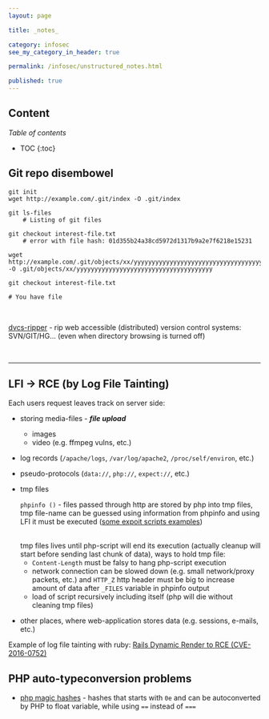 ```yaml
---
layout: page

title: _notes_

category: infosec
see_my_category_in_header: true

permalink: /infosec/unstructured_notes.html

published: true
---
```


<article class="markdown-body" markdown="1">

# Content
<div class="spoiler"><div class="spoiler-title">
    <i>Table of contents</i>
</div><div class="spoiler-text" markdown="1">

* TOC
{:toc}

</div>
</div>

## Git repo disembowel

    git init
    wget http://example.com/.git/index -O .git/index
    
    git ls-files
        # Listing of git files
    
    git checkout interest-file.txt
        # error with file hash: 01d355b24a38cd5972d1317b9a2e7f6218e15231

    wget http://example.com/.git/objects/xx/yyyyyyyyyyyyyyyyyyyyyyyyyyyyyyyyyyyyyy -O .git/objects/xx/yyyyyyyyyyyyyyyyyyyyyyyyyyyyyyyyyyyyyy

    git checkout interest-file.txt

    # You have file

<br>

[dvcs-ripper](https://github.com/kost/dvcs-ripper) - rip web accessible (distributed) version control systems: SVN/GIT/HG... (even when directory browsing is turned off)

<br>

---

## LFI -> RCE (by Log File Tainting)

Each users request leaves track on server side:

- storing media-files - ***file upload***
    - images
    - video (e.g. ffmpeg vulns, etc.)
- log records (`/apache/logs`, `/var/log/apache2`, `/proc/self/environ`, etc.)
- pseudo-protocols (`data://`, `php://`, `expect://`, etc.)
- tmp files

    `phpinfo ()` - files passed through http are stored by php into tmp files, tmp file-name can be guessed using information from phpinfo and using LFI it must be executed ([some expoit scripts examples](https://rdot.org/forum/showthread.php?t=1134&page=2))

    <br>
    tmp files lives until php-script will end its execution (actually cleanup will start before sending last chunk of data), ways to hold tmp file:

    - `Content-Length` must be falsy to hang php-script execution
    - network connection can be slowed down (e.g. small network/proxy packets, etc.) and `HTTP_Z` http header must be big to increase amount of data after `_FILES` variable in phpinfo output
    - load of script recursively including itself (php will die without cleaning tmp files)

- other places, where web-application stores data (e.g. sessions, e-mails, etc.)

Example of log file tainting with ruby: [Rails Dynamic Render to RCE (CVE-2016-0752)](https://nvisium.com/blog/2016/01/26/rails-dynamic-render-to-rce-cve-2016-0752/)

<!--Loading shell through LFI:

    Через медиа-файлы (фото, видео, документы и т. д.). Для реализации этого способа требуется доступ к странице загрузки файлов (возможно, админке или менеджеру файлов).
    Через файлы логов (/apache/logs/error.log, /var/log/access_log, /proc/self/environ, /proc/self/cmdline, /proc/self/fd/X и многие другие). Здесь стоит учесть, что чем больше размер логов, тем труднее произвести успешную атаку. В некоторых случаях PHP должен быть запущен в режиме совместимости с CGI или же должна существовать виртуальная файловая система /proc, для доступа к которой необходимы соответствующие права.
    Через псевдопротоколы (data:, php://input, php://filter), требующие наличия директивы allow_url_include=On (по умолчанию — Off) и версии PHP >= 5.2.
    Через файлы сессий (/tmp/sess_*, /var/lib/php/session/). Естественно, атакующий должен иметь возможность записывать свои данные в сессию.
    Через мыло. При этом в уязвимой CMS должна присутствовать возможность отправки писем от www-юзера, а также иметься доступная для чтения директория с отправленными мейлами (к примеру, /var/spool/mail).
    (/tmp/php*, C:tmpphp*). -->

## PHP auto-typeconversion problems

* [php magic hashes](https://www.whitehatsec.com/blog/magic-hashes/) - hashes that starts with `0e` and can be autoconverted by PHP to float variable, while using `==` instead of `===`

</article>
